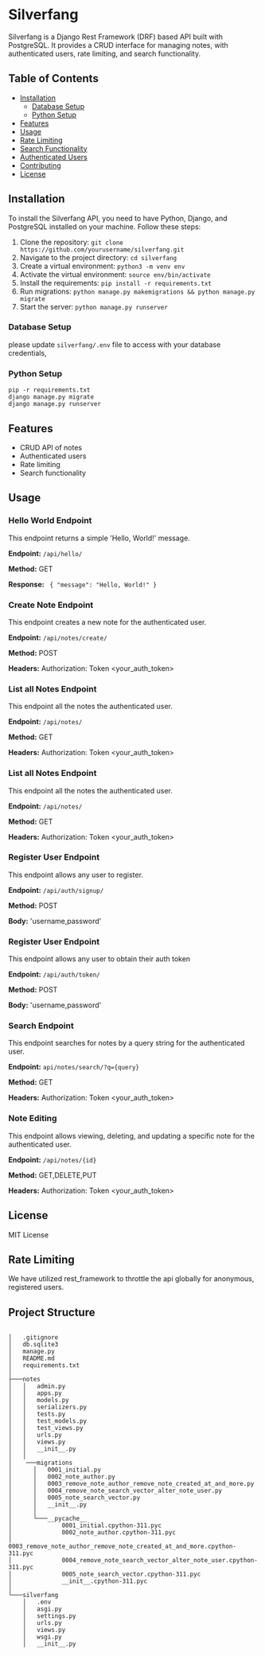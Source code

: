# Silverfang

Silverfang is a Django Rest Framework (DRF) based API built with PostgreSQL. It provides a CRUD interface for managing notes, with authenticated users, rate limiting, and search functionality.

## Table of Contents

- [Installation](#installation)
   - [Database Setup](#database-setup)
   - [Python Setup](#python-setup)
- [Features](#features)
- [Usage](#usage)
- [Rate Limiting](#rate-limiting)
- [Search Functionality](#search-functionality)
- [Authenticated Users](#authenticated-users)
- [Contributing](#contributing)
- [License](#license)

## Installation

To install the Silverfang API, you need to have Python, Django, and PostgreSQL installed on your machine. Follow these steps:

1. Clone the repository: `git clone https://github.com/yourusername/silverfang.git`
2. Navigate to the project directory: `cd silverfang`
3. Create a virtual environment: `python3 -m venv env`
4. Activate the virtual environment: `source env/bin/activate`
5. Install the requirements: `pip install -r requirements.txt`
6. Run migrations: `python manage.py makemigrations && python manage.py migrate`
7. Start the server: `python manage.py runserver`

### Database Setup

please update `silverfang/.env` file to access with your database credentials,

### Python Setup

```
pip -r requirements.txt
django manage.py migrate
django manage.py runserver
```

## Features

- CRUD API of notes
- Authenticated users
- Rate limiting
- Search functionality

## Usage

### Hello World Endpoint

This endpoint returns a simple 'Hello, World!' message.

**Endpoint:** `/api/hello/`

**Method:** GET

**Response:** ` { "message": "Hello, World!" }`


### Create Note Endpoint

This endpoint creates a new note for the authenticated user.

**Endpoint:** `/api/notes/create/`

**Method:** POST

**Headers:** Authorization: Token <your_auth_token>

### List all Notes Endpoint

This endpoint all the notes the authenticated user.

**Endpoint:** `/api/notes/`

**Method:** GET

**Headers:** Authorization: Token <your_auth_token>

### List all Notes Endpoint

This endpoint all the notes the authenticated user.

**Endpoint:** `/api/notes/`

**Method:** GET

**Headers:** Authorization: Token <your_auth_token>



### Register User Endpoint

This endpoint allows any user to register.

**Endpoint:** `/api/auth/signup/`

**Method:** POST

**Body:** 'username,password'

### Register User Endpoint

This endpoint allows any user to obtain their auth token

**Endpoint:** `/api/auth/token/`

**Method:** POST

**Body:** 'username,password'


### Search Endpoint

This endpoint searches for notes by a query string for the authenticated user.

**Endpoint:** `api/notes/search/?q={query}`

**Method:** GET

**Headers:** Authorization: Token <your_auth_token>

### Note Editing

This endpoint allows viewing, deleting, and updating a specific note for the authenticated user.

**Endpoint:** `/api/notes/{id}`

**Method:** GET,DELETE,PUT

**Headers:** Authorization: Token <your_auth_token>

## License

MIT License


## Rate Limiting 
We have utilized rest_framework to throttle the api globally for anonymous, registered users. 

## Project Structure 
```

│   .gitignore
│   db.sqlite3
│   manage.py
│   README.md
│   requirements.txt
│
├───notes
│   │   admin.py
│   │   apps.py
│   │   models.py
│   │   serializers.py
│   │   tests.py
│   │   test_models.py
│   │   test_views.py
│   │   urls.py
│   │   views.py
│   │   __init__.py
│   │
│    ───migrations
│      │   0001_initial.py
│      │   0002_note_author.py
│      │   0003_remove_note_author_remove_note_created_at_and_more.py
│      │   0004_remove_note_search_vector_alter_note_user.py
│      │   0005_note_search_vector.py
│      │   __init__.py
│      │
│      └───__pycache__
│              0001_initial.cpython-311.pyc
│              0002_note_author.cpython-311.pyc
│              0003_remove_note_author_remove_note_created_at_and_more.cpython-311.pyc
│              0004_remove_note_search_vector_alter_note_user.cpython-311.pyc
│              0005_note_search_vector.cpython-311.pyc
│              __init__.cpython-311.pyc
│   
└───silverfang
    │   .env
    │   asgi.py
    │   settings.py
    │   urls.py
    │   views.py
    │   wsgi.py
    │   __init__.py

```